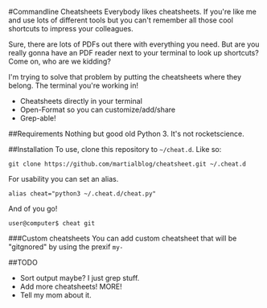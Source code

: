 #Commandline Cheatsheets
Everybody likes cheatsheets. If you're like me and use lots of different tools but you can't remember all those cool shortcuts to impress your colleagues.

Sure, there are lots of PDFs out there with everything you need. But are you really gonna have an PDF reader next to your terminal to look up shortcuts? Come on, who are we kidding?

I'm trying to solve that problem by putting the cheatsheets where they belong. The terminal you're working in!

- Cheatsheets directly in your terminal
- Open-Format so you can customize/add/share
- Grep-able!

##Requirements
Nothing but good old Python 3. It's not rocketscience.

##Installation
To use, clone this repository to ```~/cheat.d```. Like so:

```git clone https://github.com/martialblog/cheatsheet.git ~/.cheat.d```

For usability you can set an alias.

```alias cheat="python3 ~/.cheat.d/cheat.py"```

And of you go!

```user@computer$ cheat git```

###Custom cheatsheets
You can add custom cheatsheet that will be "gitgnored" by using the prexif ```my-```

##TODO
- Sort output maybe? I just grep stuff.
- Add more cheatsheets! MORE!
- Tell my mom about it.
